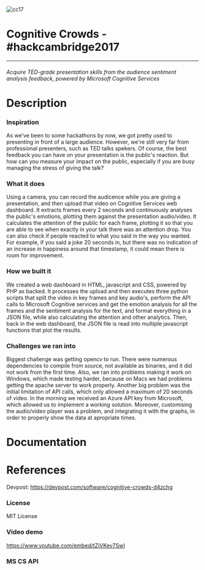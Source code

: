 ![cc17](http://imgur.com/fL1OpNK.jpg)
# Cognitive Crowds - \#hackcambridge2017
---

###### Acquire TED-grade presentation skills from the audience sentiment analysis feedback, powered by Microsoft Cognitive Services

Description
===

### Inspiration
As we've been to some hackathons by now, we got pretty used to presenting in front of a large audience. However, we're still very far from professional presenters, such as TED talks spekers. Of course, the best feedback you can have on your presentation is the public's reaction. But how can you measure your impact on the public, especially if you are busy managing the stress of giving the talk?

### What it does
Using a camera, you can record the audicence while you are giving a presentation, and then upload that video on Cognitive Services web dashboard. It extracts frames every 2 seconds and continuously analyses the public's emotions, plotting them against the presentation audio/video. It calculates the attention of the public for each frame, plotting it so that you are able to see when exactly in your talk there was an attention drop. You can also check if people reacted to what you said in the way you wanted. For example, if you said a joke 20 seconds in, but there was no indication of an increase in happiness around that timestamp, it could mean there is room for improvement.

### How we built it
We created a web dashboard in HTML, javascript and CSS, powered by PHP as backed. It processes the upload and then executes three python scripts that split the video in key frames and key audio's, perform the API calls to Microsoft Cognitive services and get the emotion analysis for all the frames and the sentiment analysis for the text, and format everything in a JSON file, while also calculating the attention and other analytics. Then, back in the web dashboard, the JSON file is read into multiple javascript functions that plot the results.

### Challenges we ran into
Biggest challenge was getting opencv to run. There were numerous dependencies to compile from source, not available as binaries, and it did not work from the first time. Also, we ran into problems making it work on Windows, which made testing harder, because on Macs we had problems getting the apache server to work properly. Another big problem was the initial limitation of API calls, which only allowed a maximum of 20 seconds of video. In the morning we received an Azure API key from Microsoft, which allowed us to implement a working solution. Moreover, customising the audio/video player was a problem, and integrating it with the graphs, in order to properly show the data at apropriate times.

Documentation
===

References
===
Devpost: https://devpost.com/software/cognitive-crowds-d4zchg

### License
MIT License

### Video demo
https://www.youtube.com/embed/tZiVKev7SwI

### MS CS API
